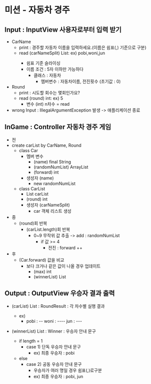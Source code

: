 # 미션 - 자동차 경주

## Input : InputView 사용자로부터 입력 받기
- CarName
  - print : 경주할 자동차 이름을 입력하세요.(이름은 쉼표(,) 기준으로 구분)
  - read (carNameSplit) List<String>: ex) pobi,woni,jun
    - 쉼표 기준 슬라이싱
    - 이름 조건 : 5자 이하만 가능하다
      - 클래스 : 자동차
        - 멤버변수 : 자동차이름, 전진횟수 (초기값 : 0)
- Round
  - print : 시도할 회수는 몇회인가요?
  - read (round) int: ex) 5
    - 변수 (int) n차수 = read
- wrong Input : IllegalArgumentException 발생 -> 애플리케이션 종료
## InGame : Controller 자동차 경주 게임
- 전
- create carList by CarName, Round
  - class Car
    - 멤버 변수
      - (name) final String
      - (randomNumList) ArrayList<Integer>
      - (forward) int
    - 생성자 (name)
      - new randomNumList
  - class CarList
    - List<Car> carList
    - (round) int
    - 생성자 (carNameSplit)
      - car 객체 리스트 생성
- 중
  - (round)회 반복
    - (carList.length)회 반복
      - 0~9 무작위 값 추출 -> add : randomNumList
        - if 값 >= 4 
          - 전진 : forward ++
- 후
  - (Car.forward) 값을 비교
    - 보다 크거나 같은 값이 나올 경우 업데이트
      - (max) int
      - (winnerList) List<String>
## Output : OutputView 우승자 결과 출력
- (carList) List<Car> : RoundResult : 각 차수별 실행 결과
  - ex)
    - pobi : --
      woni : ----
      jun : ---
    
- (winnerList) List<String> : Winner : 우승자 안내 문구
  - if length = 1
    - case 1) 단독 우승자 안내 문구
      - ex) 최종 우승자 : pobi
  - else
    - case 2) 공동 우승자 안내 문구
      - 우승자가 여러 명일 경우 쉼표(,)로구분
      - ex) 최종 우승자 : pobi, jun
